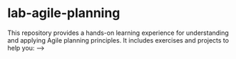 # lab-agile-planning
This repository provides a hands-on learning experience for understanding and applying Agile planning principles. It includes exercises and projects to help you: 
-->
